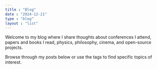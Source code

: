 ```yaml
---
title : "Blog"
date : "2024-12-21"
type : "blog"
layout : "list"
---
```


Welcome to my blog where I share thoughts about conferences I attend, papers and books I read, physics, philosophy, cinema, and open-source projects.

Browse through my posts below or use the tags to find specific topics of interest. 